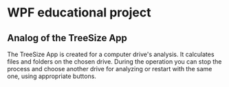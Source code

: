 # WPF educational project


## Analog of the TreeSize App

The TreeSize App is created for a computer drive's analysis.
It calculates files and folders on the chosen drive.
During the operation you can stop the process and choose another drive for analyzing or
restart with the same one, using appropriate buttons.
